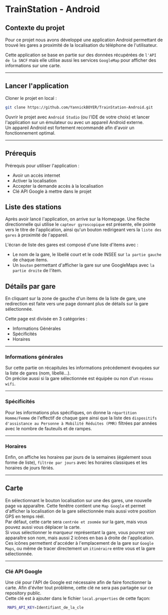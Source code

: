 # TrainStation - Android
## Contexte du projet

Pour ce projet nous avons développé une application Android permettant de trouvé les gares a proximité de la localisation du téléphone de l'utilisateur.

Cette application se base en partie sur des données récupérées de `l'API de la SNCF` mais elle utilise aussi les services `GoogleMap` pour afficher des informations sur une carte.

---

## Lancer l'application

Cloner le projet en local :
```sh
git clone https://github.com/YannickBOYER/TrainStation-Android.git
```

Ouvrir le projet avec `Android Studio` (ou l'IDE de votre choix) et lancer l'application sur un émulateur ou avec un appareil Android externe.\
Un appareil Android est fortement recommandé afin d'avoir un fonctionnement optimal.

---

## Prérequis

Prérequis pour utiliser l'application : 

- Avoir un accès internet
- Activer la localisation
- Accepter la demande accès à la localisation
- Clé API Google à mettre dans le projet

## Liste des stations

Après avoir lancé l'application, on arrive sur la Homepage. Une flèche directionnelle qui utilise le `capteur gyroscopique` est présente, elle pointe vers le titre de l'application, ainsi qu'un bouton redirigeant vers la `liste des gares` à proximité de l'appareil.

L'écran de liste des gares est composé d'une liste d'items avec :
- Le nom de la gare, le libellé court et le code INSEE sur `la partie gauche` de chaque items.
- Un `bouton` permettant d'afficher la gare sur une GoogleMaps avec `la partie droite` de l'item.

## Détails par gare
En cliquant sur la zone de gauche d'un items de la liste de gare, une redirection est faite vers une page donnant plus de détails sur la gare sélectionnée.

Cette page est divisée en 3 catégories : 
- Informations Générales
- Spécificités
- Horaires

---

### Informations générales
Sur cette partie on récapitules les informations précédement évoquées sur la liste de gares (nom, libellé...).\
On précise aussi si la gare sélectionnée est équipée ou non d'un `réseau wifi`.

---

### Spécificités
Pour les informations plus spécifiques, on donne la `répartition Homme/Femme` de l'effectif de chaque gare ainsi que la liste des `dispositifs d'assistance au Personne à Mobilité Réduites (PMR)` filtrées par années avec le nombre de fauteuils et de rampes.

---

### Horaires

Enfin, on affiche les horaires par jours de la semaines (également sous forme de liste), `filtrée par jours` avec les horaires classiques et les horaires de jours fériés.

---

## Carte
En sélectionnant le bouton localisation sur une des gares, une nouvelle page va apparaître. Cette fenêtre contient une `Map Google` et permet d'afficher la localisation de la gare sélectionnée mais aussi votre position GPS en temps réél.\
Par défaut, cette carte sera `centrée et zoomée` sur la gare, mais vous pouvez aussi vous déplacer la carte.\
Si vous sélectionner le marqueur représentant la gare, vous pourrez voir apparaître son nom, mais aussi 2 icônes en bas à droite de l'application. Ces icônes permettent d'accéder à l'emplacement de la gare sur `Google Maps`, ou même de tracer directement un `itinéraire` entre vous et la gare sélectionnée.

--- 

### Clé API Google
Une clé pour l'API de Google est nécessaire afin de faire fonctionner la carte. Afin d'éviter tout problème, cette clé ne sera pas partagée sur ce repository public.\
Cette clé est à ajouter dans le fichier `local.properties` de cette façon:
```sh
 MAPS_API_KEY=Identifiant_de_la_cle
 ```
